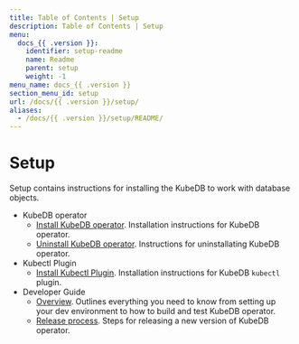 ```yaml
---
title: Table of Contents | Setup
description: Table of Contents | Setup
menu:
  docs_{{ .version }}:
    identifier: setup-readme
    name: Readme
    parent: setup
    weight: -1
menu_name: docs_{{ .version }}
section_menu_id: setup
url: /docs/{{ .version }}/setup/
aliases:
  - /docs/{{ .version }}/setup/README/
---
```


# Setup

Setup contains instructions for installing the KubeDB to work with database objects.

- KubeDB operator
  - [Install KubeDB operator](/docs/setup/operator/install.md). Installation instructions for KubeDB operator.
  - [Uninstall KubeDB operator](/docs/setup/operator/uninstall.md). Instructions for uninstallating KubeDB operator.
- Kubectl Plugin
  - [Install Kubectl Plugin](/docs/setup/cli/install.md). Installation instructions for KubeDB `kubectl` plugin.
- Developer Guide
  - [Overview](/docs/setup/developer-guide/overview.md). Outlines everything you need to know from setting up your dev environment to how to build and test KubeDB operator.
  - [Release process](/docs/setup/developer-guide/release.md). Steps for releasing a new version of KubeDB operator.
